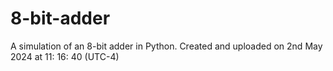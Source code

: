 # 8-bit-adder
A simulation of an 8-bit adder in Python.
Created and uploaded on 2nd May 2024 at 11: 16: 40 (UTC-4)
